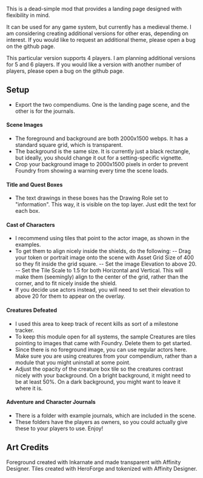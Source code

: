This is a dead-simple mod that provides a landing page designed with flexibility in mind.

It can be used for any game system, but currently has a medieval theme. I am considering creating additional versions for other eras, depending on interest. If you would like to request an additional theme, please open a bug on the github page.

This particular version supports 4 players. I am planning additional versions for 5 and 6 players. If you would like a version with another number of players, please open a bug on the github page.
## Setup
- Export the two compendiums. One is the landing page scene, and the other is for the journals.
#### Scene Images
- The foreground and background are both 2000x1500 webps. It has a standard square grid, which is transparent.
- The background is the same size. It is currently just a black rectangle, but ideally, you should change it out for a setting-specific vignette.
- Crop your background image to 2000x1500 pixels in order to prevent Foundry from showing a warning every time the scene loads.
#### Title and Quest Boxes
- The text drawings in these boxes has the Drawing Role set to "information". This way, it is visible on the top layer. Just edit the text for each box.
#### Cast of Characters
- I recommend using tiles that point to the actor image, as shown in the examples. 
- To get them to align nicely inside the shields, do the following:
-- Drag your token or portrait image onto the scene with Asset Grid Size of 400 so they fit inside the grid square.
-- Set the image Elevation to above 20.
-- Set the Tile Scale to 1.5 for both Horizontal and Vertical. This will make them (seemingly) align to the center of the grid, rather than the corner, and to fit nicely inside the shield.
- If you decide use actors instead, you will need to set their elevation to above 20 for them to appear on the overlay.
#### Creatures Defeated
- I used this area to keep track of recent kills as sort of a milestone tracker. 
- To keep this module open for all systems, the sample Creatures are tiles pointing to images that came with Foundry. Delete them to get started.
- Since there is no foreground image, you can use regular actors here. Make sure you are using creatures from your compendium, rather than a module that you might uninstall at some point.
- Adjust the opacity of the creature box tile so the creatures contrast nicely with your background. On a bright background, it might need to be at least 50%. On a dark background, you might want to leave it where it is.
#### Adventure and Character Journals
- There is a folder with example journals, which are included in the scene.
- These folders have the players as owners, so you could actually give these to your players to use.
Enjoy!
## Art Credits
Foreground created with Inkarnate and made transparent with Affinity Designer.
Tiles created with HeroForge and tokenized with Affinity Designer.
